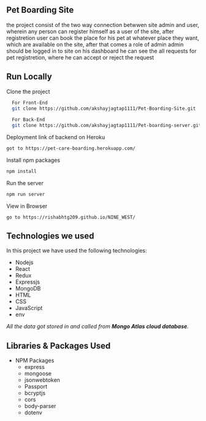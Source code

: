 <h2>Pet Boarding Site</h2>


the project consist of the two way connection betwwen site admin and user, wherein any person can register himself as a user of the site, after registretion user can book the place for his pet at whatever place they want, which are available on the site, after that comes a role of admin admin should be logged in to site on his dashboard he can see the all requests for pet registretion, where he can accept or reject the request 


## Run Locally

Clone the project

```bash
  For Front-End
  git clone https://github.com/akshayjagtap1111/Pet-Boarding-Site.git
  
  For Back-End
  git clone https://github.com/akshayjagtap1111/Pet-boarding-server.git
```

Deployment link of backend on Heroku
```bash
got to https://pet-care-boarding.herokuapp.com/
```

Install npm packages
```bash
npm install
```

Run the server
```bash
npm run server
```

View in Browser
```
go to https://rishabhtg209.github.io/NINE_WEST/
```

## Technologies we used

In this project we have used the following technologies:

- Nodejs
- React
- Redux
- Expressjs
- MongoDB
- HTML
- CSS
- JavaScript
- env

*All the data got stored in and called from **Mongo Atlas cloud database**.*

## Libraries & Packages Used

- NPM Packages
    - express
    - mongoose
    - jsonwebtoken
    - Passport
    - bcryptjs
    - cors
    - body-parser
    - dotenv
